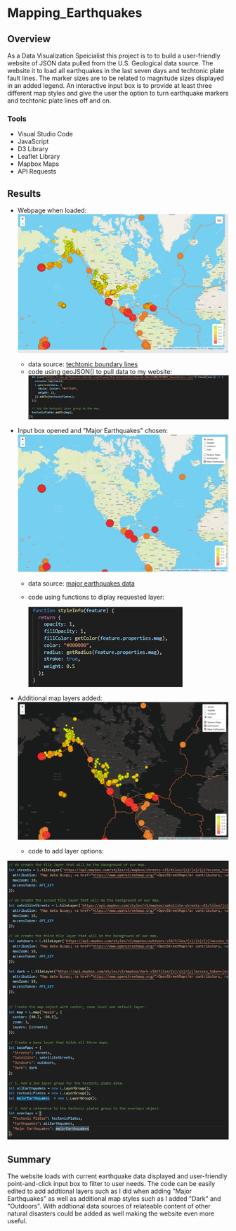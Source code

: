 # Mapping_Earthquakes

## Overview
As a Data Visualization Speicialist this project is to to build a user-friendly website of JSON data pulled from the U.S. Geological data source. The website it to load all earthquakes in the last seven days and techtonic plate fault lines. The marker sizes are to be related to magnitude sizes displayed in an added legend. An interactive input box is to provide at least three different map styles and give the user the option to turn earthquake markers and techtonic plate lines off and on.

### Tools
- Visual Studio Code
- JavaScript
- D3 Library
- Leaflet Library
- Mapbox Maps
- API Requests

## Results
- Webpage when loaded:
![loaded](https://github.com/LauraHaq/Mapping_Earthquakes/blob/main/static/images/initial_webpage.png)

  - data source:
[techtonic boundary lines](https://github.com/fraxen/tectonicplates/blob/master/GeoJSON/PB2002_boundaries.json)
  - code using geoJSON() to pull data to my website:
![VS](https://github.com/LauraHaq/Mapping_Earthquakes/blob/main/static/images/getJSONplates.png)

- Input box opened and "Major Earthquakes" chosen:
![majorEarthquakes](https://github.com/LauraHaq/Mapping_Earthquakes/blob/main/static/images/major_earthquakes.png)

  - data source:
[major earthquakes data](https://earthquake.usgs.gov/earthquakes/feed/v1.0/summary/4.5_week.geojson)
  - code using functions to diplay requested layer:
 
    ![vs2](https://github.com/LauraHaq/Mapping_Earthquakes/blob/main/static/images/getfunctions.png)

- Additional map layers added:
![darkoption](https://github.com/LauraHaq/Mapping_Earthquakes/blob/main/static/images/dark_layer.png)
  
  - code to add layer options:
  
 ![layers](https://github.com/LauraHaq/Mapping_Earthquakes/blob/main/static/images/layers.png)
 

## Summary
The website loads with current earthquake data displayed and user-friendly point-and-click input box to filter to user needs. The code can be easily edited to add addtional layers such as I did when adding "Major Earthquakes" as well as additional map styles such as I added "Dark" and "Outdoors". With addtional data sources of relateable content of other natural disasters could be added as well making the website even more useful.
